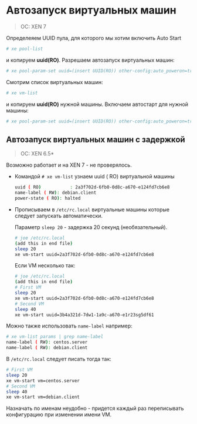 # Автозапуск виртуальных машин

> OC: XEN 7

Определеяем UUID пула, для которого мы хотим включить Auto Start

```bash
# xe pool-list
```

и копируем **uuid(RO)**.
Разрешаем автозапуск виртуальных машин:

```bash
# xe pool-param-set uuid=(insert UUID(RO)) other-config:auto_poweron=true 
```

Смотрим список виртуальных машин:

```bash
# xe vm-list
```

и копируем **uuid(RO)** нужной машины.
Включаем автостарт для нужной машины:

```bash
# xe pool-param-set uuid=(insert UUID(RO)) other-config:auto_poweron=true
```

## Автозапуск виртуальных машин с задержкой

> OC: XEN 6.5*

Возможно работает и на XEN 7 - не проверялось.

* Командой ```# xe vm-list``` узнаем uuid ( RO) виртуальной машины

  ```bash
  uuid ( RO)           : 2a3f702d-6fb0-0d8c-a670-e124fd7cb6e8
  name-label ( RW): debian.client
  power-state ( RO): halted
  ```

* Прописываем в ```/etc/rc.local``` виртуальные машины которые следует запускать автоматически.

  Параметр ```sleep 20``` - задержка 20 секунд (необязательный). 
  ```bash
  # joe /etc/rc.local
  (add this in end file)
  sleep 20
  xe vm-start uuid=2a3f702d-6fb0-0d8c-a670-e124fd7cb6e8
  ```

  Если VM несколько так:

  ```bash
  # joe /etc/rc.local
  (add this in end file)
  # First VM
  sleep 20
  xe vm-start uuid=2a3f702d-6fb0-0d8c-a670-e124fd7cb6e8
  # Second VM
  sleep 40
  xe vm-start uuid=3b4a321d-7dw1-1a9c-a670-e1r23sg5df61
  ```

Можно также использовать ```name-label``` например:

```bash
# xe vm-list params | grep name-label
name-label ( RW): centos.server
name-label ( RW): debian.client
```

В ```/etc/rc.local``` следует писать тогда так:

```bash
# First VM
sleep 20
xe vm-start vm=centos.server
# Second VM
sleep 40
xe vm-start vm=debian.client
```

Назначать по именам неудобно - придется каждый раз переписывать конфигурацию при изменении имени VM.
